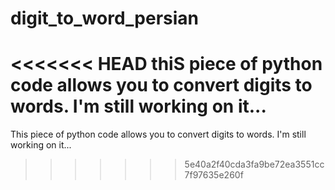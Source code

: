 # digit_to_word_persian
<<<<<<< HEAD
thiS piece of python code allows you to convert digits to words. I'm still working on it...
=======
This piece of python code allows you to convert digits to words. I'm still working on it...
>>>>>>> 5e40a2f40cda3fa9be72ea3551cc7f97635e260f
